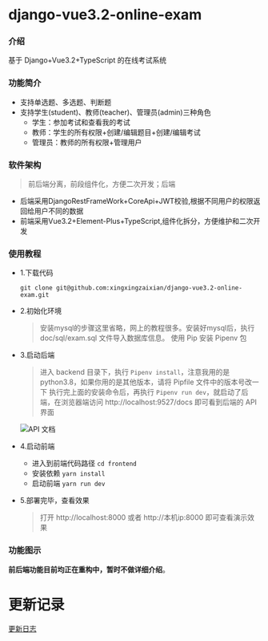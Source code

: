 # django-vue3.2-online-exam

### 介绍
基于 Django+Vue3.2+TypeScript 的在线考试系统

### 功能简介

+ 支持单选题、多选题、判断题
+ 支持学生(student)、教师(teacher)、管理员(admin)三种角色
  + 学生：参加考试和查看我的考试
  + 教师：学生的所有权限+创建/编辑题目+创建/编辑考试
  + 管理员：教师的所有权限+管理用户

### 软件架构

> 前后端分离，前段组件化，方便二次开发；后端

+ 后端采用DjangoRestFrameWork+CoreApi+JWT校验,根据不同用户的权限返回给用户不同的数据
+ 前端采用Vue3.2+Element-Plus+TypeScript,组件化拆分，方便维护和二次开发

### 使用教程

+ 1.下载代码
  ```shell
  git clone git@github.com:xingxingzaixian/django-vue3.2-online-exam.git
  ```
+ 2.初始化环境
  
  > 安装mysql的步骤这里省略，网上的教程很多。安装好mysql后，执行 doc/sql/exam.sql 文件导入数据库信息。
  > 使用 Pip 安装 Pipenv 包
  
+ 3.启动后端
  
  > 进入 backend 目录下，执行 `Pipenv install`，注意我用的是 python3.8，如果你用的是其他版本，请将 Pipfile 文件中的版本号改一下
  > 执行完上面的安装命令后，再执行 `Pipenv run dev`，就启动了后端，在浏览器端访问 http://localhost:9527/docs 即可看到后端的 API 界面

  ![API 文档](doc/images/api.png)

+ 4.启动前端
  + 进入到前端代码路径 `cd frontend`
  + 安装依赖 `yarn install`
  + 启动前端 `yarn run dev`
+ 5.部署完毕，查看效果
  
  > 打开 http://localhost:8000 或者 http://本机ip:8000 即可查看演示效果

### 功能图示

**前后端功能目前均正在重构中，暂时不做详细介绍**。

# 更新记录
[更新日志](UPDATE.md)